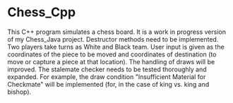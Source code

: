 # Chess_Cpp
This C++ program simulates a chess board. It is a work in progress version of my Chess_Java project. Destructor methods need to be implemented. Two players take turns as White and Black team. User input is given as the coordinates of the piece to be moved and coordinates of destination (to move or capture a piece at that location). The handling of draws will be improved. The stalemate checker needs to be tested thoroughly and expanded. For example, the draw condition "Insufficient Material for Checkmate" will be implemented (for, in the case of king vs. king and bishop).
